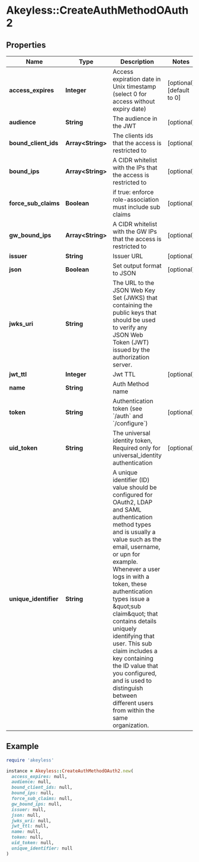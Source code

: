 # Akeyless::CreateAuthMethodOAuth2

## Properties

| Name | Type | Description | Notes |
| ---- | ---- | ----------- | ----- |
| **access_expires** | **Integer** | Access expiration date in Unix timestamp (select 0 for access without expiry date) | [optional][default to 0] |
| **audience** | **String** | The audience in the JWT | [optional] |
| **bound_client_ids** | **Array&lt;String&gt;** | The clients ids that the access is restricted to | [optional] |
| **bound_ips** | **Array&lt;String&gt;** | A CIDR whitelist with the IPs that the access is restricted to | [optional] |
| **force_sub_claims** | **Boolean** | if true: enforce role-association must include sub claims | [optional] |
| **gw_bound_ips** | **Array&lt;String&gt;** | A CIDR whitelist with the GW IPs that the access is restricted to | [optional] |
| **issuer** | **String** | Issuer URL | [optional] |
| **json** | **Boolean** | Set output format to JSON | [optional] |
| **jwks_uri** | **String** | The URL to the JSON Web Key Set (JWKS) that containing the public keys that should be used to verify any JSON Web Token (JWT) issued by the authorization server. |  |
| **jwt_ttl** | **Integer** | Jwt TTL | [optional] |
| **name** | **String** | Auth Method name |  |
| **token** | **String** | Authentication token (see &#x60;/auth&#x60; and &#x60;/configure&#x60;) | [optional] |
| **uid_token** | **String** | The universal identity token, Required only for universal_identity authentication | [optional] |
| **unique_identifier** | **String** | A unique identifier (ID) value should be configured for OAuth2, LDAP and SAML authentication method types and is usually a value such as the email, username, or upn for example. Whenever a user logs in with a token, these authentication types issue a \&quot;sub claim\&quot; that contains details uniquely identifying that user. This sub claim includes a key containing the ID value that you configured, and is used to distinguish between different users from within the same organization. |  |

## Example

```ruby
require 'akeyless'

instance = Akeyless::CreateAuthMethodOAuth2.new(
  access_expires: null,
  audience: null,
  bound_client_ids: null,
  bound_ips: null,
  force_sub_claims: null,
  gw_bound_ips: null,
  issuer: null,
  json: null,
  jwks_uri: null,
  jwt_ttl: null,
  name: null,
  token: null,
  uid_token: null,
  unique_identifier: null
)
```

